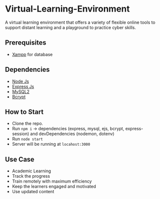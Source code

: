 # Virtual-Learning-Environment
A virtual learning environment that offers a variety of flexible online tools to support distant learning and a playground to practice cyber skills.

## Prerequisites
- [Xampp](https://www.apachefriends.org/) for database 

## Dependencies 
- [Node Js](https://nodejs.org/en/)
- [Express Js](https://expressjs.com/)
- [MySQL2](https://www.npmjs.com/package/mysql2)
- [Bcrypt](https://www.npmjs.com/package/bcrypt)

## How to Start
- Clone the repo.
- Run `npm i` -> dependencies (express, mysql, ejs, bcrypt, express-session) and devDependencies (nodemon, dotenv)
- Run `node start`
- Server will be running at `locahost:3000`

## Use Case
- Academic Learning
- Track the progress
- Train remotely with maximum efficiency
- Keep the learners engaged and motivated
- Use updated content
